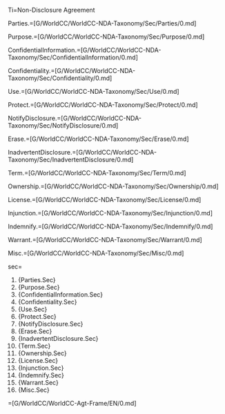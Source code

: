 Ti=Non-Disclosure Agreement

Parties.=[G/WorldCC/WorldCC-NDA-Taxonomy/Sec/Parties/0.md]

Purpose.=[G/WorldCC/WorldCC-NDA-Taxonomy/Sec/Purpose/0.md]

ConfidentialInformation.=[G/WorldCC/WorldCC-NDA-Taxonomy/Sec/ConfidentialInformation/0.md]

Confidentiality.=[G/WorldCC/WorldCC-NDA-Taxonomy/Sec/Confidentiality/0.md]

Use.=[G/WorldCC/WorldCC-NDA-Taxonomy/Sec/Use/0.md]

Protect.=[G/WorldCC/WorldCC-NDA-Taxonomy/Sec/Protect/0.md]

NotifyDisclosure.=[G/WorldCC/WorldCC-NDA-Taxonomy/Sec/NotifyDisclosure/0.md]

Erase.=[G/WorldCC/WorldCC-NDA-Taxonomy/Sec/Erase/0.md]

InadvertentDisclosure.=[G/WorldCC/WorldCC-NDA-Taxonomy/Sec/InadvertentDisclosure/0.md]

Term.=[G/WorldCC/WorldCC-NDA-Taxonomy/Sec/Term/0.md]

Ownership.=[G/WorldCC/WorldCC-NDA-Taxonomy/Sec/Ownership/0.md]

License.=[G/WorldCC/WorldCC-NDA-Taxonomy/Sec/License/0.md]

Injunction.=[G/WorldCC/WorldCC-NDA-Taxonomy/Sec/Injunction/0.md]

Indemnify.=[G/WorldCC/WorldCC-NDA-Taxonomy/Sec/Indemnify/0.md]

Warrant.=[G/WorldCC/WorldCC-NDA-Taxonomy/Sec/Warrant/0.md]

Misc.=[G/WorldCC/WorldCC-NDA-Taxonomy/Sec/Misc/0.md]


sec=<ol class="secs-and"><li>{Parties.Sec}<li>{Purpose.Sec}<li>{ConfidentialInformation.Sec}<li>{Confidentiality.Sec}<li>{Use.Sec}<li>{Protect.Sec}<li>{NotifyDisclosure.Sec}<li>{Erase.Sec}<li>{InadvertentDisclosure.Sec}<li>{Term.Sec}<li>{Ownership.Sec}<li>{License.Sec}<li>{Injunction.Sec}<li>{Indemnify.Sec}<li>{Warrant.Sec}<li>{Misc.Sec}</ol>

=[G/WorldCC/WorldCC-Agt-Frame/EN/0.md]

